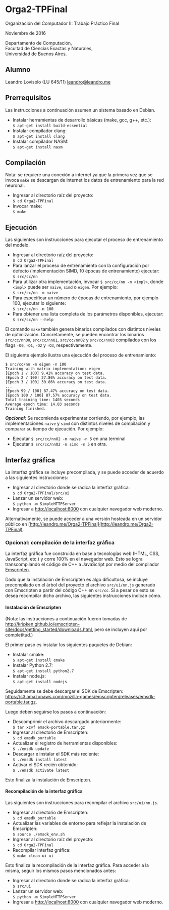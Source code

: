 Orga2-TPFinal
=============

Organización del Computador II: Trabajo Práctico Final

Noviembre de 2016

Departamento de Computación,  
Facultad de Ciencias Exactas y Naturales,  
Universidad de Buenos Aires.

Alumno
------

Leandro Lovisolo (LU 645/11) [leandro@leandro.me](mailto:leandro@leandro.me)

Prerrequisitos
-------------

Las instrucciones a continuación asumen un sistema basado en Debian.

 * Instalar herramientas de desarrollo básicas (make, gcc, g++, etc.):  
   `$ apt-get install build-essential`
 * Instalar compilador clang:  
   `$ apt-get install clang`
 * Instalar compilador NASM:  
   `$ apt-get install nasm`

Compilación
-----------

Nota: se requiere una conexión a internet ya que la primera vez que se invoca
`make` se descargan de internet los datos de entrenamiento para la red
neuronal.

 * Ingresar al directorio raíz del proyecto:  
   `$ cd Orga2-TPFinal`
 * Invocar make:  
   `$ make`

Ejecución
---------

Las siguientes son instrucciones para ejecutar el proceso de entrenamiento del
modelo.

 * Ingresar al directorio raíz del proyecto:  
    `$ cd Orga2-TPFinal`
 * Para lanzar el proceso de entrenamiento con la configuración por defecto
   (implementación SIMD, 10 épocas de entrenamiento) ejecutar:  
   `$ src/cc/nn`
 * Para utilizar otra implementación, invocar `$ src/cc/nn -m <impl>`, donde
   `<impl>` puede ser `naive`, `simd` o `eigen`. Por ejemplo:  
   `$ src/cc/nn -m naive`
 * Para especificar un número de épocas de entrenamiento, por ejemplo 100,
   ejecutar lo siguiente:  
   `$ src/cc/nn -n 100`
 * Para obtener una lista completa de los parámetros disponibles, ejecutar:  
   `$ src/cc/nn --help`

El comando `make` también genera binarios compilados con distintos niveles de
optimización. Concretamente, se pueden encontrar los binarios `src/cc/nnO0`,
`src/cc/nnO1`, `src/cc/nnO2` y `src/cc/nnO3` compilados con los flags `-O0`,
`-O1`, `-O2` y `-O3`, respectivamente.

El siguiente ejemplo ilustra una ejecución del proceso de entrenamiento:

```
$ src/cc/nn -m eigen -n 100
Training with matrix implementation: eigen
[Epoch 1 / 100] 9.42% accuracy on test data.
[Epoch 2 / 100] 27.86% accuracy on test data.
[Epoch 3 / 100] 30.86% accuracy on test data.
...
[Epoch 99 / 100] 87.47% accuracy on test data.
[Epoch 100 / 100] 87.57% accuracy on test data.
Total training time: 1403 seconds
Average epoch time: 14.03 seconds
Training finished.
```

***Opcional:*** Se recomienda experimentar corriendo, por ejemplo, las
implementaciones `naive` y `simd` con distintos niveles de compilación y
comparar su tiempo de ejecución. Por ejemplo:

 * Ejecutar `$ src/cc/nnO2 -m naive -n 5` en una terminal
 * Ejecutar `$ src/cc/nnO2 -m simd -n 5` en otra.
  
Interfaz gráfica
----------------

La interfaz gráfica se incluye precompilada, y se puede acceder de acuerdo a
las siguientes instrucciones:

 * Ingresar al directorio donde se radica la interfaz gráfica:  
   `$ cd Orga2-TPFinal/src/ui`
 * Lanzar un servidor web:  
   `$ python -m SimpleHTTPServer`
 * Ingresar a [http://localhost:8000](http://localhost:8000) con cualquier
   navegador web moderno.

Alternativamente, se puede acceder a una versión hosteada en un servidor
público en [http://leandro.me/Orga2-TPFinal](http://leandro.me/Orga2-TPFinal).

### Opcional: compilación de la interfaz gráfica

La interfaz gráfica fue construida en base a tecnologías web (HTML, CSS,
JavaScript, etc.) y corre 100% en el navegador web. Esto se logra
transcompilando el código de C++ a JavaScript por medio del compilador
[Emscripten](http://emscripten.org).

Dado que la instalación de Emscripten es algo dificultosa, se incluye
precompilado en el árbol del proyecto el archivo `src/ui/nn.js` generado con
Emscripten a partir del código C++ en `src/cc`. Si a pesar de esto se desea
recompilar dicho archivo, las siguientes instrucciones indican cómo.

#### Instalación de Emscripten

(Nota: las instrucciones a continuación fueron tomadas de
http://kripken.github.io/emscripten-site/docs/getting_started/downloads.html,
pero se incluyen aquí por completitud.)

El primer paso es instalar los siguientes paquetes de Debian:

 * Instalar cmake:  
   `$ apt-get install cmake`
 * Instalar Python 2.7:  
   `$ apt-get install python2.7`
 * Instalar node.js:  
   `$ apt-get install nodejs`

Seguidamente se debe descargar el SDK de Emscripten:
https://s3.amazonaws.com/mozilla-games/emscripten/releases/emsdk-portable.tar.gz.

Luego deben seguirse los pasos a continuación:

 * Descomprimir el archivo descargado anteriormente:  
   `$ tar xzvf emsdk-portable.tar.gz`
 * Ingresar al directorio de Emscripten:  
   `$ cd emsdk_portable`
 * Actualizar el registro de herramientas disponibles:  
   `$ ./emsdk update`
 * Descargar e instalar el SDK más reciente:  
   `$ ./emsdk install latest`
 * Activar el SDK recién obtenido:  
   `$ ./emsdk activate latest`

Esto finaliza la instalación de Emscripten.

#### Recompilación de la interfaz gráfica

Las siguientes son instrucciones para recompilar el archivo `src/ui/nn.js`.

 * Ingresar al directorio de Emscripten:  
   `$ cd emsdk_portable`
 * Actualizar las variables de entorno para reflejar la instalación de
   Emscripten: \
   `$ source ./emsdk_env.sh`
 * Ingresar al directorio raíz del proyecto:  
   `$ cd Orga2-TPFinal`
 * Recompilar interfaz gráfica:  
   `$ make clean-ui ui`

Esto finaliza la recompilación de la interfaz gráfica. Para acceder a la misma,
seguir los mismos pasos mencionados antes:

 * Ingresar al directorio donde se radica la interfaz gráfica:  
   `$ src/ui`
 * Lanzar un servidor web:  
   `$ python -m SimpleHTTPServer`
 * Ingresar a [http://localhost:8000](http://localhost:8000) con cualquier
   navegador web moderno.
